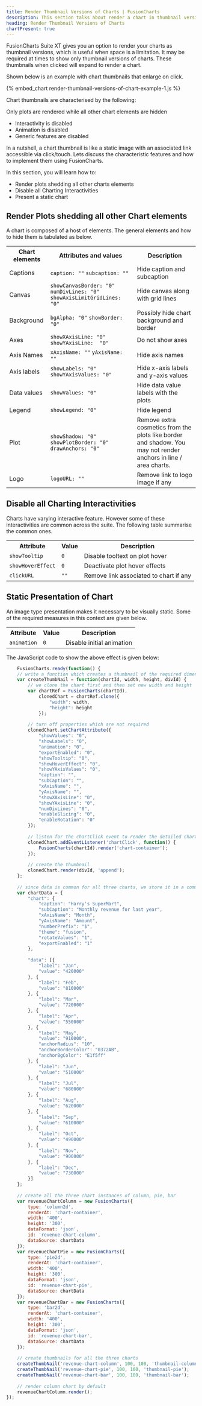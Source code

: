 ```yaml
---
title: Render Thumbnail Versions of Charts | FusionCharts
description: This section talks about render a chart in thumbnail version, which is use when space is a limitation.
heading: Render Thumbnail Versions of Charts
chartPresent: true
---
```


FusionCharts Suite XT gives you an option to render your charts as thumbnail versions, which is useful when space is a limitation. It may be required at times to show only thumbnail versions of charts. These thumbnails when clicked will expand to render a chart.

Shown below is an example with chart thumbnails that enlarge on click.

{% embed_chart render-thumbnail-versions-of-chart-example-1.js %}

Chart thumbnails are characterised by the following:

Only plots are rendered while all other chart elements are hidden

- Interactivity is disabled
- Animation is disabled
- Generic features are disabled

In a nutshell, a chart thumbnail is like a static image with an associated link accessible via click/touch. Lets discuss the characteristic features and how to implement them using FusionCharts.

In this section, you will learn how to:

* Render plots shedding all other charts elements
* Disable all Charting Interactivities
* Present a static chart


## Render Plots shedding all other Chart elements

A chart is composed of a host of elements. The general elements and how to hide them is tabulated as below.

<table>
   <tbody>
      <tr>
         <th>Chart elements</th>
         <th>Attributes and values</th>
         <th>Description</th>
      </tr>
      <tr>
         <td>Captions
         </td>
         <td><code>caption: ""</code>
            <code>subcaption: ""</code>
         </td>
         <td>Hide caption and subcaption
         </td>
      </tr>
      <tr>
         <td>Canvas
         </td>
         <td><code>showCanvasBorder: "0"</code>
            <code>numDivLines: "0"</code>
            <code>showAxisLimitGridLines: "0"</code>
         </td>
         <td>Hide canvas along with grid lines
         </td>
      </tr>
      <tr>
         <td>Background
         </td>
         <td><code>bgAlpha: "0"</code>
            <code>showBorder: "0"</code>
         </td>
         <td>Possibly hide chart background and border
         </td>
      </tr>
      <tr>
         <td>Axes
         </td>
         <td><code>showXAxisLine: "0"</code>
            <code>showYAxisLine:  "0"</code>
         </td>
         <td>Do not show axes
         </td>
      </tr>
      <tr>
         <td>Axis Names
         </td>
         <td><code>xAxisName: ""</code>
            <code>yAxisName: ""</code>
         </td>
         <td>Hide axis names
         </td>
      </tr>
      <tr>
         <td>Axis labels
         </td>
         <td><code>showLabels: "0"</code>
            <code>showYAxisValues: "0"</code>
         </td>
         <td>Hide x-axis labels and y-axis values
         </td>
      </tr>
      <tr>
         <td>Data values
         </td>
         <td><code>showValues: "0"</code>
         </td>
         <td>Hide data value labels with the plots
         </td>
      </tr>
      <tr>
         <td>Legend
         </td>
         <td><code>showLegend: "0"</code>
         </td>
         <td>Hide legend
         </td>
      </tr>
      <tr>
         <td>Plot
         </td>
         <td><code>showShadow: "0"</code>
            <code>showPlotBorder: "0"</code>
            <code>drawAnchors: "0"</code>
         </td>
         <td>Remove extra cosmetics from the plots like border and shadow. You may not render anchors in line / area charts.
         </td>
      </tr>
      <tr>
         <td>Logo
         </td>
         <td><code>logoURL: ""</code></td>
         <td>Remove link to logo image if any
         </td>
      </tr>
   </tbody>
</table>

## Disable all Charting Interactivities

Charts have varying interactive feature. However some of these interactivities are common across the suite. The following table summarise the common ones.

<table>
   <tbody>
      <tr>
         <th>Attribute</th>
         <th>Value</th>
         <th>Description</th>
      </tr>
      <tr>
         <td><code>showTooltip</code></td>
         <td><code>0</code></td>
         <td>Disable tooltext on plot hover</td>
      </tr>
      <tr>
         <td><code>showHoverEffect</code></td>
         <td><code>0</code></td>
         <td>Deactivate plot hover effects</td>
      </tr>
      <tr>
         <td><code>clickURL</code></td>
         <td><code>""</code></td>
         <td>Remove link associated to chart if any</td>
      </tr>
   </tbody>
</table>

## Static Presentation of Chart

An image type presentation makes it necessary to be visually static. Some of the required measures in this context are given below.

<table>
  <tbody>
    <tr>
        <th>Attribute</th>
        <th>Value</th>
        <th>Description</th>
    </tr>
    <tr>
        <td><code>animation</code></td>
        <td><code>0</code></td>
        <td>Disable initial animation</td>
    </tr>
</tbody>
</table>

The JavaScript code to show the above effect is given below:

```javascript
	FusionCharts.ready(function() {
    // write a function which creates a thumbnail of the required dimensions but turning off some of the properties which are not required in a thumbnail, for some other charts there might be a few more additional properties that need to be turned off.
    var createThumbNail = function(chartId, width, height, divId) {
        // we clone the chart first and then set new width and height
        var chartRef = FusionCharts(chartId),
            clonedChart = chartRef.clone({
                "width": width,
                "height": height
            });
 
        // turn off properties which are not required
        clonedChart.setChartAttribute({
            "showValues": "0",
            "showLabels": "0",
            "animation": "0",
            "exportEnabled": "0",
            "showTooltip": "0",
            "showHoverEffect": "0",
            "showYAxisValues": "0",
            "caption": "",
            "subCaption": "",
            "xAxisName": "",
            "yAxisName": "",
            "showXAxisLine": "0",
            "showYAxisLine": "0",
            "numDivLines": "0",
            "enableSlicing": "0",
            "enableRotation": "0"
        });
 
        // listen for the chartClick event to render the detailed chart
        clonedChart.addEventListener('chartClick', function() {
            FusionCharts(chartId).render('chart-container');
        });
 
        // create the thumbnail
        clonedChart.render(divId, 'append');
    };
 
    // since data is common for all three charts, we store it in a common variable
    var chartData = {
        "chart": {
            "caption": "Harry's SuperMart",
            "subCaption": "Monthly revenue for last year",
            "xAxisName": "Month",
            "yAxisName": "Amount",
            "numberPrefix": "$",
            "theme": "fusion",
            "rotateValues": "1",
            "exportEnabled": "1"
        },
 
        "data": [{
            "label": "Jan",
            "value": "420000"
        }, {
            "label": "Feb",
            "value": "810000"
        }, {
            "label": "Mar",
            "value": "720000"
        }, {
            "label": "Apr",
            "value": "550000"
        }, {
            "label": "May",
            "value": "910000",
            "anchorRadius": "10",
            "anchorBorderColor": "0372AB",
            "anchorBgColor": "E1f5ff"
        }, {
            "label": "Jun",
            "value": "510000"
        }, {
            "label": "Jul",
            "value": "680000"
        }, {
            "label": "Aug",
            "value": "620000"
        }, {
            "label": "Sep",
            "value": "610000"
        }, {
            "label": "Oct",
            "value": "490000"
        }, {
            "label": "Nov",
            "value": "900000"
        }, {
            "label": "Dec",
            "value": "730000"
        }]
    };
 
    // create all the three chart instances of column, pie, bar
    var revenueChartColumn = new FusionCharts({
        type: 'column2d',
        renderAt: 'chart-container',
        width: '400',
        height: '300',
        dataFormat: 'json',
        id: 'revenue-chart-column',
        dataSource: chartData
    });
    var revenueChartPie = new FusionCharts({
        type: 'pie2d',
        renderAt: 'chart-container',
        width: '400',
        height: '300',
        dataFormat: 'json',
        id: 'revenue-chart-pie',
        dataSource: chartData
    });
    var revenueChartBar = new FusionCharts({
        type: 'bar2d',
        renderAt: 'chart-container',
        width: '400',
        height: '300',
        dataFormat: 'json',
        id: 'revenue-chart-bar',
        dataSource: chartData
    });
 
    // create thumbnails for all the three charts
    createThumbNail('revenue-chart-column', 100, 100, 'thumbnail-column');
    createThumbNail('revenue-chart-pie', 100, 100, 'thumbnail-pie');
    createThumbNail('revenue-chart-bar', 100, 100, 'thumbnail-bar');
 
    // render column chart by default
    revenueChartColumn.render();
});
```